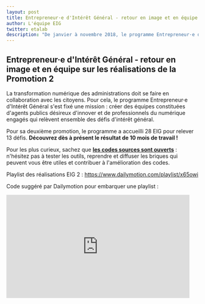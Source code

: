 ```yaml
---
layout: post
title: Entrepreneur·e d'Intérêt Général - retour en image et en équipe sur les réalisations de la Promotion 2
author: L'équipe EIG
twitter: etalab
description: "De janvier à novembre 2018, le programme Entrepreneur·e d'Intérêt Général (EIG) a accueilli sa deuxième promotion. Pendant 10 mois, 28 _data scientists_, designers et développeurs répartis en équipes de 2 ou 3, ont vécu en immersion dans leurs administrations centrales. Guidés par leurs mentors, ils ont relevé 13 défis autour du numérique et des données. EIG et mentors reviennent ici sur leurs défis, présentent leurs réalisations et proposent quelques conseils à la prochaine promotion."
---
```

## Entrepreneur·e d'Intérêt Général - retour en image et en équipe sur les réalisations de la Promotion 2

La transformation numérique des administrations doit se faire en collaboration avec les citoyens. Pour cela, le programme Entrepreneur·e d'Intérêt Général s'est fixé une mission : créer des équipes constituées  d'agents publics désireux d'innover et de professionnels du numérique engagés qui relèvent ensemble des défis d'intérêt général. 

Pour sa deuxième promotion, le programme a accueilli 28 EIG pour relever 13 défis. **Découvrez dès à présent le résultat de 10 mois de travail !**

Pour les plus curieux, sachez que [**les codes sources sont ouverts**](https://github.com/entrepreneur-interet-general) : n'hésitez pas à tester les outils, reprendre et diffuser les briques qui peuvent vous être utiles et contribuer à l'amélioration des codes. 


Playlist des réalisations EIG 2 : 
https://www.dailymotion.com/playlist/x65owi

Code suggéré par Dailymotion pour embarquer une playlist : 
<iframe frameborder="0" width="480" height="270" src="https://www.dailymotion.com/embed/playlist/x5x7u0" allowfullscreen allow="autoplay"></iframe> 
